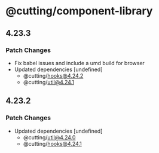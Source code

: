 # @cutting/component-library

## 4.23.3

### Patch Changes

- Fix babel issues and include a umd build for browser
- Updated dependencies [undefined]
  - @cutting/hooks@4.24.2
  - @cutting/util@4.24.1

## 4.23.2

### Patch Changes

- Updated dependencies [undefined]
  - @cutting/util@4.24.0
  - @cutting/hooks@4.24.1
